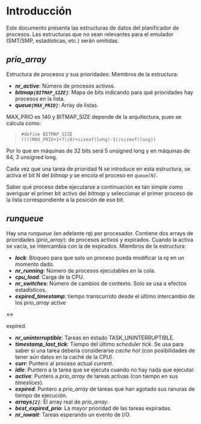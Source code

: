 # Introducción #
Este documento presenta las estructuras de datos del planificador de procesos.
Las estructuras que no sean relevantes para el emulador (SMT/SMP, estadísticas, etc.) serán omitidas.

## _prio\_array_ ##

Estructura de procesos y sus prioridades:
Miembros de la estructura:

  * **_nr\_active_**: Número de procesos activos.
  * **_bitmap`[BITMAP_SIZE]`_**: Mapa de bits indicando para qué prioridades hay procesos en la lista.
  * **_queue`[MAX_PRIO]`_**: Array de listas.

MAX\_PRIO es 140 y BITMAP\_SIZE depende de la arquitectura, pues se calcula como:

> `#define BITMAP_SIZE ((((MAX_PRIO+1+7)/8)+sizeof(long)-1)/sizeof(long))`

Por lo que en máquinas de 32 bits será 5 unsigned long y en máquinas de 64, 3 unsigned long.

Cada vez que una tarea de prioridad N se introduce en esta estructura, se activa el bit N del _bitmap_ y se encola el proceso en _`queue[N]`_.

Saber qué proceso debe ejecutarse a continuación es tan simple como averiguar el primer bit activo del _bitmap_ y seleccionar el primer proceso de la lista correspondiente a la posición de ese bit.

## _runqueue_ ##

Hay una _runqueue_ (en adelante _rq_) por procesador.
Contiene dos arrays de prioridades (_prio\_array_): de procesos activos y expirados. Cuando la activa se vacía, se intercambia con la de expirados.
Miembros de la estructura:

  * **_lock_**: Bloqueo para que solo un proceso pueda modificar la _rq_ en un momento dado.
  * **_nr\_running_**: Número de procesos ejecutables en la cola.
  * **_cpu\_load_**: Carga de la CPU.
  * **_nr\_switches_**: Número de cambios de contexto. Solo se usa a efectos estadísticos.
  * **_expired\_timestamp_**: tiempo transcurrido desde el último intercambio de los _prio\_array_ active 

&lt;-&gt;

expired.
  * **_nr\_uninterruptible_**: Tareas en estado TASK\_UNINTERRUPTIBLE.
  * **_timestamp\_last\_tick_**: Tiempo del último _scheduler tick_. Se usa para saber si una tarea debería considerarse _cache hot_ (con posibilidades de tener aún datos en la caché de la CPU).
  * **_curr_**: Puntero al proceso actual _current_.
  * **_idle_**: Puntero a la tarea que se ejecuta cuando no hay nada que ejecutar.
  * **_active_**: Puntero a _prio\_array_  de tareas activas (con tiempo en sus _timeslices_).
  * **_expired_**: Puntero a _prio\_array_ de tareas que han agotado sus ranuras de tiempo de ejecución.
  * **_arrays`[2]`_**: El array real de _prio\_array_.
  * **_best\_expired\_prio_**: La mayor prioridad de las tareas expiradas.
  * **_nr\_iowait_**: Tareas esperando un evento de I/O.